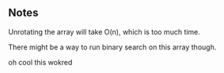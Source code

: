 ## Notes
Unrotating the array will take O(n), which is too much time.

There might be a way to run binary search on this array though.

oh cool this wokred